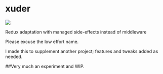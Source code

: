 # xuder
[![](https://jitpack.io/v/carterhudson/xuder.svg)](https://jitpack.io/#carterhudson/xuder)

Redux adaptation with managed side-effects instead of middleware

Please excuse the low effort name.

I made this to supplement another project; features and tweaks added as needed. 

##Very much an experiment and WIP.
